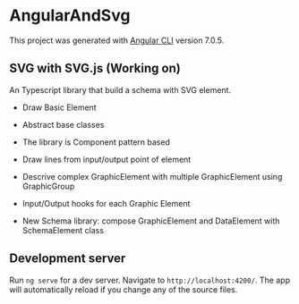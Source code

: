 # AngularAndSvg

This project was generated with [Angular CLI](https://github.com/angular/angular-cli) version 7.0.5.

## SVG with SVG.js (Working on)
An Typescript library that build a schema with SVG element.

- Draw Basic Element
- Abstract base classes
- The library is Component pattern based
- Draw lines from input/output point of element
- Descrive complex GraphicElement with multiple GraphicElement using GraphicGroup
- Input/Output hooks for each Graphic Element

- New Schema library: compose GraphicElement and DataElement with SchemaElement class

## Development server

Run `ng serve` for a dev server. Navigate to `http://localhost:4200/`. The app will automatically reload if you change any of the source files.
